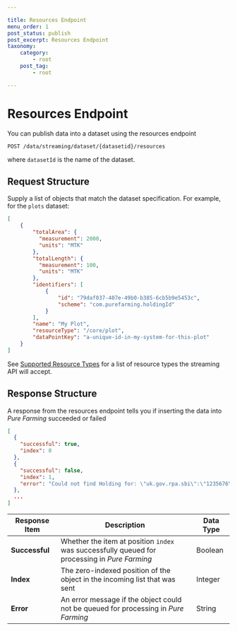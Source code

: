```yaml
---

title: Resources Endpoint
menu_order: 1
post_status: publish
post_excerpt: Resources Endpoint
taxonomy:
    category:
        - root
    post_tag:
        - root

---
```



# Resources Endpoint
You can publish data into a dataset using the resources endpoint

```
POST /data/streaming/dataset/{datasetid}/resources
```
where `datasetId` is the name of the dataset.


## Request Structure
Supply a list of objects that match the dataset specification. For example, for the `plots` dataset:

```json
[
    {
        "totalArea": {
          "measurement": 2000,
          "units": "MTK"
        },
        "totalLength": {
          "measurement": 100,
          "units": "MTK" 
        },
        "identifiers": [
            {
                "id": "79daf037-407e-49b0-b385-6cb5b9e5453c",
                "scheme": "com.purefarming.holdingId"  
            }
        ],
        "name": "My Plot",
        "resourceType": "/core/plot",
        "dataPointKey": "a-unique-id-in-my-system-for-this-plot"
    }
]
```

See [Supported Resource Types](/streaming-api/index.md#supported-resource-types) for a list of resource types the streaming API will accept.


## Response Structure
A response from the resources endpoint tells you if inserting the data into _Pure Farming_ succeeded or failed

```json
[
  {
    "successful": true,
    "index": 0
  },
  {
    "successful": false,
    "index": 1,
    "error": "Could not find Holding for: \"uk.gov.rpa.sbi\":\"1235676\""
  },
  ...
]
```

| Response Item | Description | Data Type |
| ------------- | ----------- | --------- |
| **Successful** | Whether the item at position `index` was successfully queued for processing in _Pure Farming_ | Boolean |
| **Index** | The zero-indexed position of the object in the incoming list that was sent | Integer |
| **Error** | An error message if the object could not be queued for processing in _Pure Farming_ | String |
